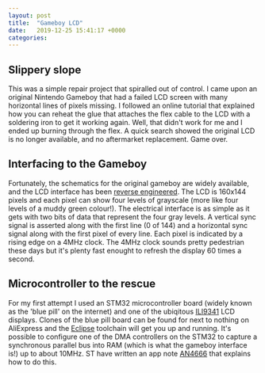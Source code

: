 ```yaml
---
layout: post
title:  "Gameboy LCD"
date:   2019-12-25 15:41:17 +0000
categories: 
---
```


## Slippery slope
This was a simple repair project that spiralled out of control. I came upon an original Nintendo Gameboy that had a failed LCD screen with many horizontal lines of pixels missing. I followed an online tutorial that explained how you can reheat the glue that attaches the flex cable to the LCD with a soldering iron to get it working again. Well, that didn't work for me and I ended up burning through the flex.  A quick search showed the original LCD is no longer available, and no aftermarket replacement. Game over.

## Interfacing to the Gameboy 
Fortunately, the schematics for the original gameboy are widely available, and the LCD interface has been [reverse engineered][longhorn].
The LCD is 160x144 pixels and each pixel can show four levels of grayscale (more like four levels of a muddy green colour!).  The electrical interface is as simple as it gets with two bits of data that represent the four gray levels. A vertical sync signal is asserted along with the first line (0 of 144) and a horizontal sync signal along with the first pixel of every line. Each pixel is indicated by a rising edge on a 4MHz clock.  The 4MHz clock sounds pretty pedestrian these days but it's plenty fast enought to refresh the display 60 times a second.

## Microcontroller to the rescue
For my first attempt I used an STM32 microcontroller board (widely known as the 'blue pill' on the internet) and one of the ubiqitous [ILI9341][ili9341] LCD displays. Clones of the blue pill board can be found for next to nothing on AliExpress and the [Eclipse][eclipse] toolchain will get you up and running.
It's possible to configure one of the DMA controllers on the STM32 to capture a synchronous parallel bus into RAM (which is what the gameboy interface is!) up to about 10MHz.  ST have written an app note [AN4666][an4666] that explains how to do this. 

[longhorn]: http://longhornengineer.com/category/projects/hardware/gameboy-dmg-01-vga/
[ili9341]: https://www.adafruit.com/product/1770
[an4666]: https://www.st.com/content/ccc/resource/technical/document/application_note/7a/88/df/e3/d3/36/40/29/DM00169730.pdf/files/DM00169730.pdf/jcr:content/translations/en.DM00169730.pdf
[eclipse]: https://gnu-mcu-eclipse.github.io/
